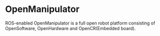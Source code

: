 # OpenManipulator

ROS-enabled OpenManipulator is a full open robot platform consisting of OpenSoftware​, OpenHardware and OpenCR(Embedded board).

